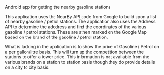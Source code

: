 Android app for getting the nearby gasoline stations

This application uses the NearBy API code from Google to build upon a list of nearby gasoline /  petrol stations. The application also uses
the Address API to determine the adddress and find the coordinates of the various gasoline /  petrol stations. These are athen marked on
the Google Map based on the brand of the gasoline /  petrol station. 

What is lacking in the application is to show the price of Gasoline / Petrol on a per gallon/litre basis. This will turn up the competition between the stations to offer a lower price. This information is not available from the various brands on a station to station basis though they do provide details on a city to city basis. 
